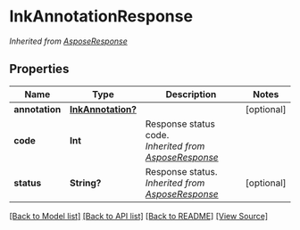 # InkAnnotationResponse


*Inherited from [AsposeResponse](AsposeResponse.md)*
## Properties
Name | Type | Description | Notes
------------ | ------------- | ------------- | -------------
**annotation** | [**InkAnnotation?**](InkAnnotation.md) |  | [optional]
**code** | **Int** | Response status code.<br />*Inherited from [AsposeResponse](AsposeResponse.md)* | 
**status** | **String?** | Response status.<br />*Inherited from [AsposeResponse](AsposeResponse.md)* | [optional]

[[Back to Model list]](../README.md#documentation-for-models) [[Back to API list]](../README.md#documentation-for-api-endpoints) [[Back to README]](../README.md) [[View Source]](../AsposePdfCloud/Models/InkAnnotationResponse.swift)

